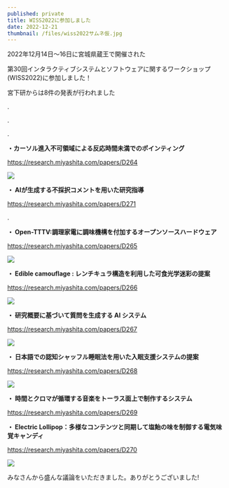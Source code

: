 ```yaml
---
published: private
title: WISS2022に参加しました
date: 2022-12-21
thumbnail: /files/wiss2022サムネ仮.jpg
---
```

2022年12月14日～16日に宮城県蔵王で開催された

第30回インタラクティブシステムとソフトウェアに関するワークショップ(WISS2022)に参加しました！

宮下研からは8件の発表が行われました

.﻿

.﻿

.﻿

**・カーソル進入不可領域による反応時間未満でのポインティング**

https://research.miyashita.com/papers/D264

![](/files/大塲WISS2022.png)

**・ AIが生成する不採択コメントを用いた研究指導**

https://research.miyashita.com/papers/D271

.

**・ Open-TTTV:調理家電に調味機構を付加するオープンソースハードウェア**

https://research.miyashita.com/papers/D265

![](/files/宮下WISS2022.png)

**・ Edible camouflage : レンチキュラ構造を利用した可食光学迷彩の提案**

https://research.miyashita.com/papers/D266

![](/files/吉本WISS2022.png)

**・ 研究概要に基づいて質問を生成する AI システム**

https://research.miyashita.com/papers/D267

![](/files/大友WISS2022.png)

**・ 日本語での認知シャッフル睡眠法を用いた入眠支援システムの提案**

https://research.miyashita.com/papers/D268

![](/files/三瓶WISS2022.png)

**・ 時間とクロマが循環する音楽をトーラス面上で制作するシステム**

https://research.miyashita.com/papers/D269

**・ Electric Lollipop：多様なコンテンツと同期して塩飴の味を制御する電気味覚キャンディ**

https://research.miyashita.com/papers/D270

![](/files/舟川WISS2022.png)

みなさんから盛んな議論をいただきました。ありがとうございました!
